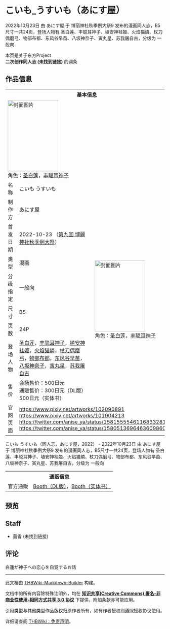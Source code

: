 # こいも_うすいも（あにす屋）

<!-- source html: G:\repos\THBWiki-Markdown-Builder\THBWikiMarkdown\Temp\main\0\00\ns0%3A%E3%81%93%E3%81%84%E3%82%82_%E3%81%86%E3%81%99%E3%81%84%E3%82%82%EF%BC%88%E3%81%82%E3%81%AB%E3%81%99%E5%B1%8B%EF%BC%89.html -->

2022年10月23日 由 あにす屋 于 博丽神社秋季例大祭9 发布的漫画同人志，B5尺寸一共24页，登场人物有 圣白莲、丰聪耳神子、埴安神袿姬、火焰猫燐、杖刀偶磨弓、物部布都、东风谷早苗、八坂神奈子、寅丸星、苏我屠自古，分级为 一般向

本页是关于东方Project  
 **二次创作同人志 (未找到链接)** 的词条

## 作品信息

<table><tbody><tr><th colspan="3">基本信息</th></tr><tr><td class="cover-artwork-mobile" colspan="2"><a href="./文件-こいも_うすいも（あにす屋）封面.jpg.md" class="image" title="封面图片"><img alt="封面图片" src="https://upload.thwiki.cc/thumb/6/6d/%E3%81%93%E3%81%84%E3%82%82_%E3%81%86%E3%81%99%E3%81%84%E3%82%82%EF%BC%88%E3%81%82%E3%81%AB%E3%81%99%E5%B1%8B%EF%BC%89%E5%B0%81%E9%9D%A2.jpg/159px-%E3%81%93%E3%81%84%E3%82%82_%E3%81%86%E3%81%99%E3%81%84%E3%82%82%EF%BC%88%E3%81%82%E3%81%AB%E3%81%99%E5%B1%8B%EF%BC%89%E5%B0%81%E9%9D%A2.jpg" decoding="async" loading="lazy" width="159" height="224" srcset="https://upload.thwiki.cc/thumb/6/6d/%E3%81%93%E3%81%84%E3%82%82_%E3%81%86%E3%81%99%E3%81%84%E3%82%82%EF%BC%88%E3%81%82%E3%81%AB%E3%81%99%E5%B1%8B%EF%BC%89%E5%B0%81%E9%9D%A2.jpg/238px-%E3%81%93%E3%81%84%E3%82%82_%E3%81%86%E3%81%99%E3%81%84%E3%82%82%EF%BC%88%E3%81%82%E3%81%AB%E3%81%99%E5%B1%8B%EF%BC%89%E5%B0%81%E9%9D%A2.jpg 1.5x, https://upload.thwiki.cc/thumb/6/6d/%E3%81%93%E3%81%84%E3%82%82_%E3%81%86%E3%81%99%E3%81%84%E3%82%82%EF%BC%88%E3%81%82%E3%81%AB%E3%81%99%E5%B1%8B%EF%BC%89%E5%B0%81%E9%9D%A2.jpg/317px-%E3%81%93%E3%81%84%E3%82%82_%E3%81%86%E3%81%99%E3%81%84%E3%82%82%EF%BC%88%E3%81%82%E3%81%AB%E3%81%99%E5%B1%8B%EF%BC%89%E5%B0%81%E9%9D%A2.jpg 2x" data-file-width="1700" data-file-height="2400"></a><div class="cover-char">角色：<a href="./圣白莲.md" title="圣白莲">圣白莲</a>，<a href="./丰聪耳神子.md" title="丰聪耳神子">丰聪耳神子</a></div></td>
</tr><tr><td class="label">名称</td><td colspan="2"> こいも うすいも </td></tr><tr><td class="label">制作方</td><td><a href="./あにす屋.md" title="あにす屋">あにす屋</a></td><td class="cover-artwork" rowspan="8" style="min-width:224px;"><a href="./文件-こいも_うすいも（あにす屋）封面.jpg.md" class="image" title="封面图片"><img alt="封面图片" src="https://upload.thwiki.cc/thumb/6/6d/%E3%81%93%E3%81%84%E3%82%82_%E3%81%86%E3%81%99%E3%81%84%E3%82%82%EF%BC%88%E3%81%82%E3%81%AB%E3%81%99%E5%B1%8B%EF%BC%89%E5%B0%81%E9%9D%A2.jpg/159px-%E3%81%93%E3%81%84%E3%82%82_%E3%81%86%E3%81%99%E3%81%84%E3%82%82%EF%BC%88%E3%81%82%E3%81%AB%E3%81%99%E5%B1%8B%EF%BC%89%E5%B0%81%E9%9D%A2.jpg" decoding="async" loading="lazy" width="159" height="224" srcset="https://upload.thwiki.cc/thumb/6/6d/%E3%81%93%E3%81%84%E3%82%82_%E3%81%86%E3%81%99%E3%81%84%E3%82%82%EF%BC%88%E3%81%82%E3%81%AB%E3%81%99%E5%B1%8B%EF%BC%89%E5%B0%81%E9%9D%A2.jpg/238px-%E3%81%93%E3%81%84%E3%82%82_%E3%81%86%E3%81%99%E3%81%84%E3%82%82%EF%BC%88%E3%81%82%E3%81%AB%E3%81%99%E5%B1%8B%EF%BC%89%E5%B0%81%E9%9D%A2.jpg 1.5x, https://upload.thwiki.cc/thumb/6/6d/%E3%81%93%E3%81%84%E3%82%82_%E3%81%86%E3%81%99%E3%81%84%E3%82%82%EF%BC%88%E3%81%82%E3%81%AB%E3%81%99%E5%B1%8B%EF%BC%89%E5%B0%81%E9%9D%A2.jpg/317px-%E3%81%93%E3%81%84%E3%82%82_%E3%81%86%E3%81%99%E3%81%84%E3%82%82%EF%BC%88%E3%81%82%E3%81%AB%E3%81%99%E5%B1%8B%EF%BC%89%E5%B0%81%E9%9D%A2.jpg 2x" data-file-width="1700" data-file-height="2400"></a><div class="cover-char">角色：<a href="./圣白莲.md" title="圣白莲">圣白莲</a>，<a href="./丰聪耳神子.md" title="丰聪耳神子">丰聪耳神子</a></div></td>
</tr><tr><td class="label">首发日期</td><td>2022-10-23&#160;（<a href="/展会作品列表?e=%E5%8D%9A%E4%B8%BD%E7%A5%9E%E7%A4%BE%E7%A7%8B%E5%AD%A3%E4%BE%8B%E5%A4%A7%E7%A5%AD%239">第九回 博麗神社秋季例大祭</a>）</td></tr><tr><td class="label">类型</td><td>漫画</td></tr><tr><td class="label">分级指定</td><td>一般向</td></tr><tr><td class="label">尺寸</td><td>B5</td></tr><tr><td class="label">页数</td><td>24P</td></tr><tr><td class="label">登场人物</td><td><a href="./圣白莲.md" title="圣白莲">圣白莲</a>，<a href="./丰聪耳神子.md" title="丰聪耳神子">丰聪耳神子</a>，<a href="./埴安神袿姬.md" title="埴安神袿姬">埴安神袿姬</a>，<a href="./火焰猫燐.md" title="火焰猫燐">火焰猫燐</a>，<a href="./杖刀偶磨弓.md" title="杖刀偶磨弓">杖刀偶磨弓</a>，<a href="./物部布都.md" title="物部布都">物部布都</a>，<a href="./东风谷早苗.md" title="东风谷早苗">东风谷早苗</a>，<a href="./八坂神奈子.md" title="八坂神奈子">八坂神奈子</a>，<a href="./寅丸星.md" title="寅丸星">寅丸星</a>，<a href="./苏我屠自古.md" title="苏我屠自古">苏我屠自古</a></td></tr><tr><td class="label">售价</td><td>会场售价：500日元<br>通贩售价：300日元（DL版）500日元（实体书）</td></tr>
<tr><td class="label">官网页面</td><td colspan="2"><a rel="nofollow" class="external free" href="https://www.pixiv.net/artworks/102090891">https://www.pixiv.net/artworks/102090891</a><br><a rel="nofollow" class="external free" href="https://www.pixiv.net/artworks/101904213">https://www.pixiv.net/artworks/101904213</a><br><a rel="nofollow" class="external free" href="https://twitter.com/anise_ya/status/1581555546116833281">https://twitter.com/anise_ya/status/1581555546116833281</a><br><a rel="nofollow" class="external free" href="https://twitter.com/anise_ya/status/1580513696463609860">https://twitter.com/anise_ya/status/1580513696463609860</a></td></tr></tbody></table>

こいも うすいも（同人志，あにす屋，2022） - 2022年10月23日 由 あにす屋 于 博丽神社秋季例大祭9 发布的漫画同人志，B5尺寸一共24页，登场人物有 圣白莲、丰聪耳神子、埴安神袿姬、火焰猫燐、杖刀偶磨弓、物部布都、东风谷早苗、八坂神奈子、寅丸星、苏我屠自古，分级为 一般向

<table><tbody><tr><th colspan="3">通贩信息</th></tr><tr><td class="label">官方通贩</td><td colspan="2"><a rel="nofollow" class="external text" href="https://anise-kanro.booth.pm/items/4290823">Booth（DL版）</a>，<a rel="nofollow" class="external text" href="https://anise-kanro.booth.pm/items/4223969">Booth（实体书）</a></td></tr></tbody></table>



## 预览

## Staff
- 茴香 (未找到链接)


## 评论
  
白蓮が神子への恋心を自覚するお話
  





---

此文档由 [THBWiki-Markdown-Builder](https://github.com/Delsin-Yu/THBWiki-Markdown-Builder) 构建。

文档中的所有内容除特殊注明外，均在 [**知识共享(Creative Commons) 署名-非商业性使用-相同方式共享 3.0 协议**](https://creativecommons.org/licenses/by-sa/3.0/deed.zh-hans) 下提供，附加条款亦可能应用。

引用类型与其他类型作品版权归原作者所有，如有作者授权则遵照授权协议使用。

详细请查阅 [THBWiki：免责声明](https://thbwiki.cc/THBWiki:%E5%85%8D%E8%B4%A3%E5%A3%B0%E6%98%8E)。


